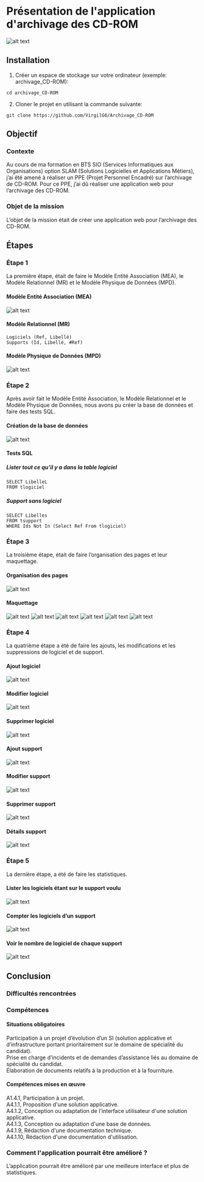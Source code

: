 # Présentation de l'application d'archivage des CD-ROM
![alt text](https://github.com/VirgilG6/Archivage_CD-ROM/blob/master/assets/Accueil.png)

## Installation
1. Créer un espace de stockage sur votre ordinateur (exemple: archivage_CD-ROM):
```
cd archivage_CD-ROM
```

2. Cloner le projet en utilisant la commande suivante: 
```
git clone https://github.com/VirgilG6/Archivage_CD-ROM
```


## Objectif
### Contexte
Au cours de ma formation en BTS SIO (Services Informatiques aux Organisations) option SLAM (Solutions Logicielles et Applications Métiers), j’ai été amené à réaliser un PPE (Projet Personnel Encadré) sur l’archivage de CD-ROM. Pour ce PPE, j’ai dû réaliser une application web pour l’archivage des CD-ROM.

### Objet de la mission
L’objet de la mission était de créer une application web pour l’archivage des CD-ROM.


## Étapes
### Étape 1
La première étape, était de faire le Modèle Entité Association (MEA), le Modèle Relationnel (MR) et le Modèle Physique de Données (MPD).

#### Modèle Entité Association (MEA)
![alt text](https://github.com/VirgilG6/Archivage_CD-ROM/blob/master/assets/MCD.png)

#### Modèle Relationnel (MR)
```
Logiciels (Ref, Libellé)
Supports (Id, Libellé, #Ref)

```

#### Modèle Physique de Données (MPD)
![alt text](https://github.com/VirgilG6/Archivage_CD-ROM/blob/master/assets/MPD.png)

### Étape 2
Après avoir fait le Modèle Entité Association, le Modèle Relationnel et le Modèle Physique de Données, nous avons pu créer la base de données et faire des tests SQL.

#### Création de la base de données
![alt text](https://github.com/VirgilG6/Archivage_CD-ROM/blob/master/assets/Im_BD.png)

#### Tests SQL
##### Lister tout ce qu’il y a dans la table logiciel
```
SELECT LibelleL
FROM tlogiciel
```

##### Support sans logiciel
```
SELECT Libelles
FROM tsupport
WHERE Ids Not In (Select Ref From tlogiciel)
```


### Étape 3
La troisième étape, était de faire l’organisation des pages et leur maquettage.

#### Organisation des pages
![alt text](https://github.com/VirgilG6/Archivage_CD-ROM/blob/master/assets/Orga_pages.png)

#### Maquettage
![alt text](https://github.com/VirgilG6/Archivage_CD-ROM/blob/master/assets/Maquette_1.png)
![alt text](https://github.com/VirgilG6/Archivage_CD-ROM/blob/master/assets/Maquette_2.png)
![alt text](https://github.com/VirgilG6/Archivage_CD-ROM/blob/master/assets/Maquette_3.png)
![alt text](https://github.com/VirgilG6/Archivage_CD-ROM/blob/master/assets/Maquette_4.png)
![alt text](https://github.com/VirgilG6/Archivage_CD-ROM/blob/master/assets/Maquette_5.png)
![alt text](https://github.com/VirgilG6/Archivage_CD-ROM/blob/master/assets/Maquette_6.png)

### Étape 4
La quatrième étape a été de faire les ajouts, les modifications et les suppressions de logiciel et de support.

#### Ajout logiciel
![alt text](https://github.com/VirgilG6/Archivage_CD-ROM/blob/master/assets/ajout_logi.png)

#### Modifier logiciel
![alt text](https://github.com/VirgilG6/Archivage_CD-ROM/blob/master/assets/modif_logi.png)

#### Supprimer logiciel
![alt text](https://github.com/VirgilG6/Archivage_CD-ROM/blob/master/assets/suppr_logi.png)

#### Ajout support
![alt text](https://github.com/VirgilG6/Archivage_CD-ROM/blob/master/assets/ajout_support.png)

#### Modifier support
![alt text](https://github.com/VirgilG6/Archivage_CD-ROM/blob/master/assets/modif_support.png)

#### Supprimer support
![alt text](https://github.com/VirgilG6/Archivage_CD-ROM/blob/master/assets/suppr_support.png)

#### Détails support
![alt text](https://github.com/VirgilG6/Archivage_CD-ROM/blob/master/assets/details_support.png)

### Étape 5
La dernière étape, a été de faire les statistiques.

#### Lister les logiciels étant sur le support voulu
![alt text](https://github.com/VirgilG6/Archivage_CD-ROM/blob/master/assets/list_logi_sur_support.png)

#### Compter les logiciels d’un support 
![alt text](https://github.com/VirgilG6/Archivage_CD-ROM/blob/master/assets/compt_logi.png)

#### Voir le nombre de logiciel de chaque support
![alt text](https://github.com/VirgilG6/Archivage_CD-ROM/blob/master/assets/voir_nbr_logi.png)

## Conclusion
### Difficultés rencontrées


### Compétences
#### Situations obligatoires
Participation à un projet d’évolution d’un SI (solution applicative et d’infrastructure portant prioritairement sur le domaine de spécialité du candidat).  
Prise en charge d’incidents et de demandes d’assistance liés au domaine de spécialité du candidat.  
Élaboration de documents relatifs à la production et à la fourniture.

#### Compétences mises en œuvre
A1.4.1, Participation à un projet.  
A4.1.1, Proposition d'une solution applicative.  
A4.1.2, Conception ou adaptation de l'interface utilisateur d'une solution applicative.  
A4.1.3, Conception ou adaptation d'une base de données.  
A4.1.9, Rédaction d'une documentation technique.  
A4.1.10, Rédaction d'une documentation d'utilisation.

### Comment l'application pourrait être amélioré ?
L’application pourrait être amélioré par une meilleure interface et plus de statistiques.
